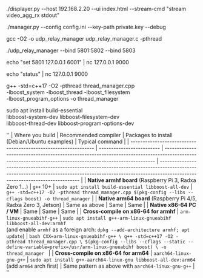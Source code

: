 ./displayer.py --host 192.168.2.20 --ui index.html --stream-cmd "stream video_agg_rx stdout"

./manager.py --config config.ini --key-path private.key --debug


gcc -O2 -o udp_relay_manager udp_relay_manager.c -pthread

./udp_relay_manager --bind 5801:5802 --bind 5803

echo "set 5801 127.0.0.1 6001" | nc 127.0.0.1 9000

echo "status" | nc 127.0.0.1 9000


g++ -std=c++17 -O2 -pthread thread_manager.cpp \
    -lboost_system -lboost_thread -lboost_filesystem \
    -lboost_program_options -o thread_manager

sudo apt install build-essential \
    libboost-system-dev libboost-filesystem-dev \
    libboost-thread-dev libboost-program-options-dev



''
    | Where you build                                                 | Recommended compiler      | Packages to install (Debian/Ubuntu examples)                                                                                                             | Typical command                                                                                                                                                                                           |
| --------------------------------------------------------------- | ------------------------- | -------------------------------------------------------------------------------------------------------------------------------------------------------- | --------------------------------------------------------------------------------------------------------------------------------------------------------------------------------------------------------- |
| **Native armhf board** (Raspberry Pi 3, Radxa Zero 1…)          | `g++` 10+                 | `sudo apt install build-essential libboost-all-dev`                                                                                                      | `g++ -std=c++17 -O2 -pthread thread_manager.cpp $(pkg-config --libs --cflags boost) -o thread_manager`                                                                                                    |
| **Native arm64 board** (Raspberry Pi 4/5, Radxa Zero 3, Jetson) | Same as above             | Same                                                                                                                                                     | Same                                                                                                                                                                                                      |
| **Native x86-64 PC / VM**                                       | Same                      | Same                                                                                                                                                     | Same                                                                                                                                                                                                      |
| **Cross-compile on x86-64 for armhf**                           | `arm-linux-gnueabihf-g++` | `sudo apt install g++-arm-linux-gnueabihf libboost-all-dev:armhf`<br>(and enable `armhf` as a foreign arch: `dpkg --add-architecture armhf; apt update`) | `bash CXX=arm-linux-gnueabihf-g++ \ g++ -std=c++17 -O2 -pthread thread_manager.cpp \ $(pkg-config --libs --cflags --static --define-variable=prefix=/usr/arm-linux-gnueabihf boost) \ -o thread_manager ` |
| **Cross-compile on x86-64 for arm64**                           | `aarch64-linux-gnu-g++`   | `sudo apt install g++-aarch64-linux-gnu libboost-all-dev:arm64` (add `arm64` arch first)                                                                 | Same pattern as above with `aarch64-linux-gnu-g++`                                                                                                                                                        |
''
